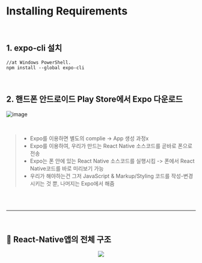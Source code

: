 # Installing Requirements  

<br>

## 1. expo-cli 설치

```
//at Windows PowerShell.
npm install --global expo-cli
```

<br>

## 2. 핸드폰 안드로이드 Play Store에서 Expo 다운로드


![image](https://github.com/user-attachments/assets/292b942b-0c9f-4b7a-ad48-73657e860362)


<br>

> + Expo를 이용하면 별도의 complie -> App 생성 과정x  
> + Expo를 이용하여, 우리가 만드는 React Native 소스코드를 곧바로 폰으로 전송  
> + Expo는 폰 안에 있는 React Native 소스코드를 실행시킴 -> 폰에서 React Native코드를 바로 미리보기 가능
> + 우리가 해야하는건 그저 JavaScript & Markup/Styling 코드를 작성-변경시키는 것 뿐, 나머지는 Expo에서 해줌

<br><br><hr><br>

## 📱 React-Native앱의 전체 구조

<div align="center"><img src="https://github.com/user-attachments/assets/9ef1ebdb-613e-4a52-ad5f-e16195b63596"></div>


<br><br><br><br>
